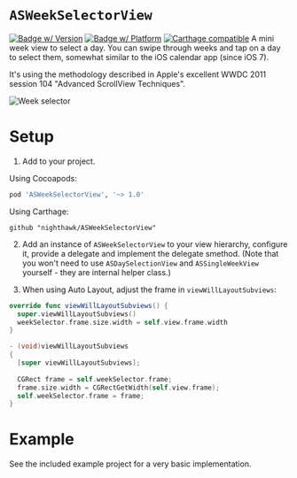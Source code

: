 # `ASWeekSelectorView`

[![Badge w/ Version](http://cocoapod-badges.herokuapp.com/v/ASWeekSelectorView/badge.png)](http://cocoadocs.org/docsets/ASWeekSelectorView)
[![Badge w/ Platform](http://cocoapod-badges.herokuapp.com/p/ASWeekSelectorView/badge.png)](http://cocoadocs.org/docsets/ASWeekSelectorView)
[![Carthage compatible](https://img.shields.io/badge/Carthage-compatible-4BC51D.svg?style=flat)](https://github.com/Carthage/Carthage)
A mini week view to select a day. You can swipe through weeks and tap on a day to select them, somewhat similar to the iOS calendar app (since iOS 7).
 
It's using the methodology described in Apple's excellent WWDC 2011 session 104 "Advanced ScrollView Techniques".

![Week selector](http://cl.ly/image/0L1H2r2y140e/weekselector.mov.gif)

# Setup

1) Add to your project.

Using Cocoapods:

```ruby
pod 'ASWeekSelectorView', '~> 1.0'
```

Using Carthage:

```
github "nighthawk/ASWeekSelectorView"
```

2) Add an instance of `ASWeekSelectorView` to your view hierarchy, configure it, provide a delegate and implement the delegate smethod. (Note that you won't need to use `ASDaySelectionView` and `ASSingleWeekView` yourself - they are internal helper class.)

3) When using Auto Layout, adjust the frame in `viewWillLayoutSubviews`:

```swift
override func viewWillLayoutSubviews() {
  super.viewWillLayoutSubviews()
  weekSelector.frame.size.width = self.view.frame.width
}
```

```objective-c
- (void)viewWillLayoutSubviews
{
  [super viewWillLayoutSubviews];
  
  CGRect frame = self.weekSelector.frame;
  frame.size.width = CGRectGetWidth(self.view.frame);
  self.weekSelector.frame = frame;
}
```


# Example

See the included example project for a very basic implementation.
